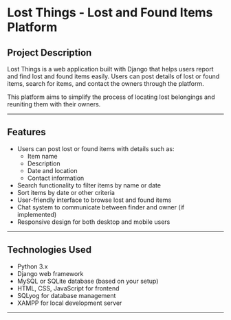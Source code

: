 # Lost Things - Lost and Found Items Platform

## Project Description

Lost Things is a web application built with Django that helps users report and find lost and found items easily. Users can post details of lost or found items, search for items, and contact the owners through the platform.

This platform aims to simplify the process of locating lost belongings and reuniting them with their owners.

---

## Features

- Users can post lost or found items with details such as:
  - Item name
  - Description
  - Date and location
  - Contact information
- Search functionality to filter items by name or date
- Sort items by date or other criteria
- User-friendly interface to browse lost and found items
- Chat system to communicate between finder and owner (if implemented)
- Responsive design for both desktop and mobile users

---

## Technologies Used

- Python 3.x
- Django web framework
- MySQL or SQLite database (based on your setup)
- HTML, CSS, JavaScript for frontend
- SQLyog for database management
- XAMPP for local development server

---
